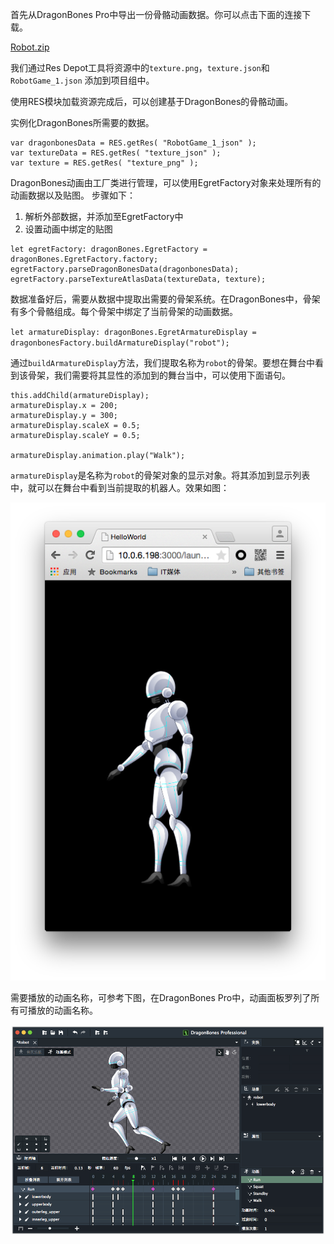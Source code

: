首先从DragonBones Pro中导出一份骨骼动画数据。你可以点击下面的连接下载。

[Robot.zip](http://sedn.egret.com/ueditor/20150701/55937e0a59ba9.zip)

我们通过Res Depot工具将资源中的`texture.png`，`texture.json`和`RobotGame_1.json` 添加到项目组中。

使用RES模块加载资源完成后，可以创建基于DragonBones的骨骼动画。

实例化DragonBones所需要的数据。

```
var dragonbonesData = RES.getRes( "RobotGame_1_json" );  
var textureData = RES.getRes( "texture_json" );  
var texture = RES.getRes( "texture_png" );
```

DragonBones动画由工厂类进行管理，可以使用EgretFactory对象来处理所有的动画数据以及贴图。
步骤如下：

1. 解析外部数据，并添加至EgretFactory中
2. 设置动画中绑定的贴图

```
let egretFactory: dragonBones.EgretFactory = dragonBones.EgretFactory.factory;
egretFactory.parseDragonBonesData(dragonbonesData);  
egretFactory.parseTextureAtlasData(textureData, texture);
```

数据准备好后，需要从数据中提取出需要的骨架系统。在DragonBones中，骨架有多个骨骼组成。每个骨架中绑定了当前骨架的动画数据。

`let armatureDisplay: dragonBones.EgretArmatureDisplay = dragonbonesFactory.buildArmatureDisplay("robot");`

通过`buildArmatureDisplay`方法，我们提取名称为`robot`的骨架。要想在舞台中看到该骨架，我们需要将其显性的添加到的舞台当中，可以使用下面语句。

```
this.addChild(armatureDisplay);
armatureDisplay.x = 200;
armatureDisplay.y = 300;
armatureDisplay.scaleX = 0.5;
armatureDisplay.scaleY = 0.5;

armatureDisplay.animation.play("Walk");
```

`armatureDisplay`是名称为`robot`的骨架对象的显示对象。将其添加到显示列表中，就可以在舞台中看到当前提取的机器人。效果如图：

![](56c3144fce23f.png)

需要播放的动画名称，可参考下图，在DragonBones Pro中，动画面板罗列了所有可播放的动画名称。

![](56c314504fd66.png)

